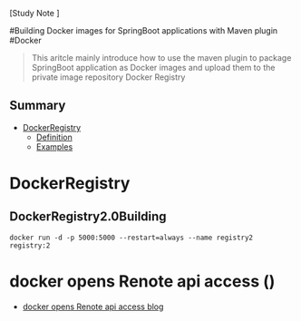 [Study Note ]

#Building Docker images for SpringBoot applications with Maven plugin
#Docker

> This aritcle mainly introduce how to use the maven plugin to package SpringBoot application as Docker images and upload them to the private image repository Docker Registry

## Summary

- [DockerRegistry](#DockerRegistry2.0Building)
    - [Definition](#definition)
    - [Examples](#examples)
# DockerRegistry
## DockerRegistry2.0Building
```shell
docker run -d -p 5000:5000 --restart=always --name registry2 registry:2
```


# docker opens Renote api access ()
  - [docker opens Renote api access blog](https://www.cnblogs.com/hongdada/p/11512901.html)

